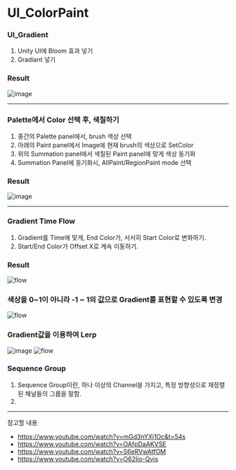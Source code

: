 # UI_ColorPaint

### UI_Gradient
1. Unity UI에 Bloom 효과 넣기
2. Gradiant 넣기

### Result
![image](https://github.com/user-attachments/assets/e5fb52c2-2829-400e-8d4c-9e9665b3f723)

-----
### Palette에서 Color 선택 후, 색칠하기
1. 중간의 Palette panel에서, brush 색상 선택
2. 아래의 Paint panel에서 Image에 현재 brush의 색상으로 SetColor
3. 위의 Summation panel에서 색칠된 Paint panel에 맞게 색상 동기화
4. Summation Panel에 동기화시, AllPaint/RegionPaint mode 선택

### Result
![image](https://github.com/user-attachments/assets/dd6947d0-2151-45aa-a36f-9daef3c62c79)

-----
### Gradient Time Flow
1. Gradient를 Time에 맞게, End Color가, 서서히 Start Color로 변화하기.
2. Start/End Color가 Offset X로 계속 이동하기.

### Result
![flow](https://github.com/user-attachments/assets/27dc91a2-5442-455e-98f7-e7dff7eca14b)


### 색상을 0~1이 아니라 -1 ~ 1의 값으로 Gradient를 표현할 수 있도록 변경
![flow](https://github.com/user-attachments/assets/eebf39cf-db17-448c-b3b0-d1a0c2cf316e)



### Gradient값을 이용하여 Lerp
![image](https://github.com/user-attachments/assets/f15537ff-d8a3-439a-94e9-4a4a53967f18)
![flow](https://github.com/user-attachments/assets/7b1fb861-efb6-44b5-af94-f6e03a2f14e9)


### Sequence Group
1.  Sequence Group이란, 하나 이상의 Channel을 가지고, 특정 방향성으로 재정렬된 채널들의 그룹을 말함.
2.  


------
참고할 내용
- https://www.youtube.com/watch?v=mGd3nYXj1Oc&t=54s
- https://www.youtube.com/watch?v=OAfpDaAKVSE
- https://www.youtube.com/watch?v=S6eRVwAtfOM
- https://www.youtube.com/watch?v=O62Iio-Qvjs
